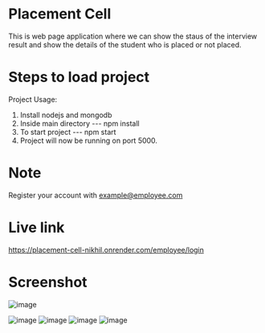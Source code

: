 # Placement Cell
This is web page application where we can show the staus of the interview result and show the details of the student who is placed or not placed. 

# Steps to load project

Project Usage: 
1. Install nodejs and mongodb
2. Inside main directory --- npm install
3. To start project --- npm start
4. Project will now be running on port 5000.

# Note
Register your account with example@employee.com

# Live link
https://placement-cell-nikhil.onrender.com/employee/login

# Screenshot
![image](https://github.com/nikhilrajrajput/placement-cell/assets/96713971/e68c8b17-d144-43f1-ba79-540a78734636)

![image](https://github.com/nikhilrajrajput/placement-cell/assets/96713971/a37a9947-ffec-4448-b375-155a16546d33)
![image](https://github.com/nikhilrajrajput/placement-cell/assets/96713971/efd2dda4-fea0-45b3-9a73-5519260a4925)
![image](https://github.com/nikhilrajrajput/placement-cell/assets/96713971/5d374ec6-5e0b-4d07-9815-478ab1845aea)
![image](https://github.com/nikhilrajrajput/placement-cell/assets/96713971/864054f9-229b-42f1-8ce3-684162035ec8)







